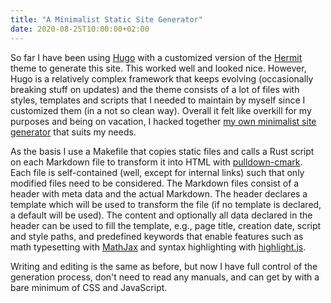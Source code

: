 ```yaml
---
title: "A Minimalist Static Site Generator"
date: 2020-08-25T10:00:00+02:00
---
```


So far I have been using [Hugo](https://gohugo.io/) with a customized version of the [Hermit](https://github.com/Track3/hermit) theme to generate this site. This worked well and looked nice. However, Hugo is a relatively complex framework that keeps evolving (occasionally breaking stuff on updates) and the theme consists of a lot of files with styles, templates and scripts that I needed to maintain by myself since I customized them (in a not so clean way). Overall it felt like overkill for my purposes and being on vacation, I hacked together [my own minimalist site generator](https://github.com/kldtz/static-site) that suits my needs.

As the basis I use a Makefile that copies static files and calls a Rust script on each Markdown file to transform it into HTML with [pulldown-cmark](https://github.com/raphlinus/pulldown-cmark). Each file is self-contained (well, except for internal links) such that only modified files need to be considered. The Markdown files consist of a header with meta data and the actual Markdown. The header declares a template which will be used to transform the file (if no template is declared, a default will be used). The content and optionally all data declared in the header can be used to fill the template, e.g., page title, creation date, script and style paths, and predefined keywords that enable features such as math typesetting with [MathJax](https://www.mathjax.org/) and syntax highlighting with [highlight.js](https://highlightjs.org/).

Writing and editing is the same as before, but now I have full control of the generation process, don't need to read any manuals, and can get by with a bare minimum of CSS and JavaScript.